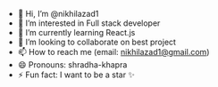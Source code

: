 - 👋 Hi, I’m @nikhilazad1
- 👀 I’m interested in Full stack developer 
- 🌱 I’m currently learning React.js
- 💞️ I’m looking to collaborate on best project 
- 📫 How to reach me (email: nikhilazad1@gmail.com)
- 😄 Pronouns: shradha-khapra
- ⚡ Fun fact: I want to be a star ✨ 

<!---
nikhilazad1/nikhilazad1 is a ✨ special ✨ repository because its `README.md` (this file) appears on your GitHub profile.
You can click the Preview link to take a look at your changes.
--->
